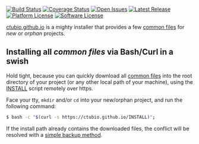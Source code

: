 [![Build Status](https://travis-ci.org/ctubio/ctubio.github.io.svg?branch=master)](https://travis-ci.org/ctubio/ctubio.github.io)
[![Coverage Status](https://coveralls.io/repos/ctubio/ctubio.github.io/badge.svg)](https://coveralls.io/r/ctubio/ctubio.github.io)
[![Open Issues](https://img.shields.io/github/issues/ctubio/ctubio.github.io.svg)](https://github.com/ctubio/ctubio.github.io/issues)
[![Latest Release](https://img.shields.io/github/release/ctubio/ctubio.github.io.svg)](https://github.com/ctubio/ctubio.github.io/releases/latest)
[![Platform License](https://img.shields.io/badge/platform-unix--like-lightgray.svg)](LICENSE)
[![Software License](https://img.shields.io/cocoapods/l/AFNetworking.svg)](LICENSE)

[ctubio.github.io](https://ctubio.github.io) is a mighty installer
that provides a few [common files](src) for *new* or *orphan* projects.

## Installing all *common files* via Bash/Curl in a swish

Hold tight, because you can quickly download all [common files](src)
into the root directory of your project (or any other local path of your
machine), using the [INSTALL](INSTALL) script remotely over https.

Face your tty, `mkdir` and/or `cd` into your new/orphan project,
and run the following command:

``` bash
$ bash -c "$(curl -s https://ctubio.github.io/INSTALL)";
```

If the install path already contains the downloaded files,
the conflict will be resolved with a
[simple backup method](http://www.gnu.org/software/tar/manual/tar.html#SEC90).
